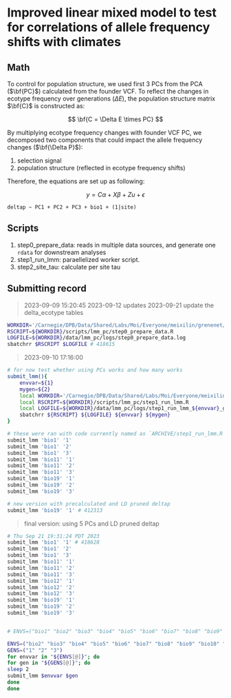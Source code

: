 # Improved linear mixed model to test for correlations of allele frequency shifts with climates

## Math

To control for population structure, we used first 3 PCs from the PCA ($\bf{PC}$) calculated from the founder VCF. To reflect the changes in ecotype frequency over generations ($\Delta E$), the population structure matrix $\bf{C}$ is constructed as:

$$
\bf{C = \Delta E \times PC}
$$

By multiplying ecotype frequency changes with founder VCF PC, we decomposed two components that could impact the allele frequency changes ($\bf{\Delta P}$):

1.  selection signal
2.  population structure (reflected in ecotype frequency shifts)

Therefore, the equations are set up as following: 

$$
y = C\alpha + X\beta + Zu + \epsilon
$$

```
deltap ~ PC1 + PC2 + PC3 + bio1 + (1|site) 
```

## Scripts

1.  step0_prepare_data: reads in multiple data sources, and generate one `rdata` for downstream analyses
2.  step1_run_lmm: paraellelized worker script.
3.  step2_site_tau: calculate per site tau

## Submitting record

> 2023-09-09 15:20:45 2023-09-12 updates 2023-09-21 update the delta_ecotype tables

``` bash
WORKDIR='/Carnegie/DPB/Data/Shared/Labs/Moi/Everyone/meixilin/grenenet/analyses'
RSCRIPT=${WORKDIR}/scripts/lmm_pc/step0_prepare_data.R
LOGFILE=${WORKDIR}/data/lmm_pc/logs/step0_prepare_data.log 
sbatchrr $RSCRIPT $LOGFILE # 418615
```

> 2023-09-10 17:16:00

``` bash
# for now test whether using PCs works and how many works
submit_lmm(){
    envvar=${1}
    mygen=${2}
    local WORKDIR='/Carnegie/DPB/Data/Shared/Labs/Moi/Everyone/meixilin/grenenet/analyses'
    local RSCRIPT=${WORKDIR}/scripts/lmm_pc/step1_run_lmm.R
    local LOGFILE=${WORKDIR}/data/lmm_pc/logs/step1_run_lmm_${envvar}_gen${mygen}.log
    sbatchrr ${RSCRIPT} ${LOGFILE} ${envvar} ${mygen} 
}

# these were ran with code currently named as `ARCHIVE/step1_run_lmm.R`
submit_lmm 'bio1' '1'
submit_lmm 'bio1' '2'
submit_lmm 'bio1' '3'
submit_lmm 'bio11' '1'
submit_lmm 'bio11' '2'
submit_lmm 'bio11' '3'
submit_lmm 'bio19' '1'
submit_lmm 'bio19' '2'
submit_lmm 'bio19' '3'

# new version with precalculated and LD pruned deltap
submit_lmm 'bio19' '1' # 412313
```

> final version: using 5 PCs and LD pruned deltap

``` bash
# Thu Sep 21 19:31:24 PDT 2023
submit_lmm 'bio1' '1' # 418628 
submit_lmm 'bio1' '2'
submit_lmm 'bio1' '3'
submit_lmm 'bio11' '1'
submit_lmm 'bio11' '2'
submit_lmm 'bio11' '3'
submit_lmm 'bio12' '1'
submit_lmm 'bio12' '2'
submit_lmm 'bio12' '3'
submit_lmm 'bio19' '1'
submit_lmm 'bio19' '2'
submit_lmm 'bio19' '3'


# ENVS=("bio1" "bio2" "bio3" "bio4" "bio5" "bio6" "bio7" "bio8" "bio9" "bio10" "bio11" "bio12" "bio13" "bio14" "bio15" "bio16" "bio17" "bio18" "bio19" "tmin01" "tmin02" "tmin03" "tmin04" "tmin05" "tmin06" "tmin07" "tmin08" "tmin09" "tmin10" "tmin11" "tmin12" "tmax01" "tmax02" "tmax03" "tmax04" "tmax05" "tmax06" "tmax07" "tmax08" "tmax09" "tmax10" "tmax11" "tmax12" "tavg01" "tavg02" "tavg03" "tavg04" "tavg05" "tavg06" "tavg07" "tavg08" "tavg09" "tavg10" "tavg11" "tavg12" "prec01" "prec02" "prec03" "prec04" "prec05" "prec06" "prec07" "prec08" "prec09" "prec10" "prec11" "prec12" "srad01" "srad02" "srad03" "srad04" "srad05" "srad06" "srad07" "srad08" "srad09" "srad10" "srad11" "srad12" "wind01" "wind02" "wind03" "wind04" "wind05" "wind06" "wind07" "wind08" "wind09" "wind10" "wind11" "wind12" "vapr01" "vapr02" "vapr03" "vapr04" "vapr05" "vapr06" "vapr07" "vapr08" "vapr09" "vapr10" "vapr11" "vapr12" "longitude" "latitude" "altitude")

ENVS=("bio2" "bio3" "bio4" "bio5" "bio6" "bio7" "bio8" "bio9" "bio10" "bio13" "bio14" "bio15" "bio16" "bio17" "bio18" "tmin01" "tmin02" "tmin03" "tmin04" "tmin05" "tmin06" "tmin07" "tmin08" "tmin09" "tmin10" "tmin11" "tmin12" "tmax01" "tmax02" "tmax03" "tmax04" "tmax05" "tmax06" "tmax07" "tmax08" "tmax09" "tmax10" "tmax11" "tmax12" "tavg01" "tavg02" "tavg03" "tavg04" "tavg05" "tavg06" "tavg07" "tavg08" "tavg09" "tavg10" "tavg11" "tavg12" "prec01" "prec02" "prec03" "prec04" "prec05" "prec06" "prec07" "prec08" "prec09" "prec10" "prec11" "prec12" "srad01" "srad02" "srad03" "srad04" "srad05" "srad06" "srad07" "srad08" "srad09" "srad10" "srad11" "srad12" "wind01" "wind02" "wind03" "wind04" "wind05" "wind06" "wind07" "wind08" "wind09" "wind10" "wind11" "wind12" "vapr01" "vapr02" "vapr03" "vapr04" "vapr05" "vapr06" "vapr07" "vapr08" "vapr09" "vapr10" "vapr11" "vapr12" "longitude" "latitude" "altitude")
GENS=("1" "2" "3")
for envvar in "${ENVS[@]}"; do
for gen in "${GENS[@]}"; do
sleep 2
submit_lmm $envvar $gen
done
done
```
